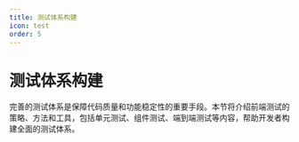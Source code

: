 ```yaml
---
title: 测试体系构建
icon: test
order: 5
---
```


# 测试体系构建

完善的测试体系是保障代码质量和功能稳定性的重要手段。本节将介绍前端测试的策略、方法和工具，包括单元测试、组件测试、端到端测试等内容，帮助开发者构建全面的测试体系。
